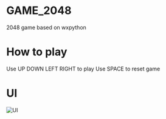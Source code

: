 # GAME_2048
2048 game based on wxpython

# How to play
Use UP DOWN LEFT RIGHT to play
Use SPACE to reset game

# UI
![UI](../master/2048.png)
